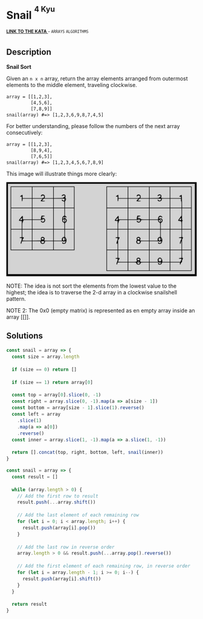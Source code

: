 <h1>Snail <sup><sup>4 Kyu</sup></sup></h1>

<sup>
  <a href="https://www.codewars.com/kata/521c2db8ddc89b9b7a0000c1">
    <strong>LINK TO THE KATA</strong>
  </a> - <code>ARRAYS</code> <code>ALGORITHMS</code>
</sup>

## Description

**Snail Sort**

Given an `n x n` array, return the array elements arranged from outermost elements to the middle element, traveling clockwise.

```
array = [[1,2,3],
         [4,5,6],
         [7,8,9]]
snail(array) #=> [1,2,3,6,9,8,7,4,5]
```

For better understanding, please follow the numbers of the next array consecutively:

```
array = [[1,2,3],
         [8,9,4],
         [7,6,5]]
snail(array) #=> [1,2,3,4,5,6,7,8,9]
```

This image will illustrate things more clearly:

![Snail Sort Example](../images/snail-sort.png)

NOTE: The idea is not sort the elements from the lowest value to the highest; the idea is to traverse the 2-d array in a clockwise snailshell pattern.

NOTE 2: The 0x0 (empty matrix) is represented as en empty array inside an array [[]].

## Solutions

```javascript
const snail = array => {
  const size = array.length

  if (size == 0) return []

  if (size == 1) return array[0]

  const top = array[0].slice(0, -1)
  const right = array.slice(0, -1).map(a => a[size - 1])
  const bottom = array[size - 1].slice(1).reverse()
  const left = array
    .slice(1)
    .map(a => a[0])
    .reverse()
  const inner = array.slice(1, -1).map(a => a.slice(1, -1))

  return [].concat(top, right, bottom, left, snail(inner))
}
```

```javascript
const snail = array => {
  const result = []

  while (array.length > 0) {
    // Add the first row to result
    result.push(...array.shift())

    // Add the last element of each remaining row
    for (let i = 0; i < array.length; i++) {
      result.push(array[i].pop())
    }

    // Add the last row in reverse order
    array.length > 0 && result.push(...array.pop().reverse())

    // Add the first element of each remaining row, in reverse order
    for (let i = array.length - 1; i >= 0; i--) {
      result.push(array[i].shift())
    }
  }

  return result
}
```
